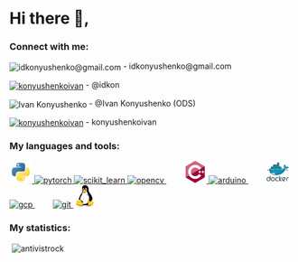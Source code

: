 <h1 align="left">Hi there 👋,</h1>
<h3 align="left">Connect with me:</h3>
<p align="left">
<a target="blank"><img align="center" src="https://cdn.jsdelivr.net/npm/simple-icons@3.0.1/icons/gmail.svg" alt="idkonyushenko@gmail.com" height="30" width="40" /></a> - idkonyushenko@gmail.com
</p>
<p align="left">
<a href="https://t.me/idkon" target="blank"><img align="center" src="https://cdn.jsdelivr.net/npm/simple-icons@3.0.1/icons/telegram.svg" alt="konyushenkoivan" height="30" width="40" /></a> - @idkon
</p>
</p>
<p align="left">
<a target="blank"><img align="center" src="https://cdn.jsdelivr.net/npm/simple-icons@3.0.1/icons/slack.svg" alt="Ivan Konyushenko" height="30" width="40" /></a> - @Ivan Konyushenko (ODS)
</p>
<p align="left">
<a href="https://instagram.com/konyushenkoivan" target="blank"><img align="center" src="https://cdn.jsdelivr.net/npm/simple-icons@3.0.1/icons/instagram.svg" alt="konyushenkoivan" height="30" width="40" /></a> - konyushenkoivan
</p>
<h3 align="left">My languages and tools:</h3>
<p align="left"> 
  
  <a href="https://www.python.org" target="_blank"> <img src="https://raw.githubusercontent.com/devicons/devicon/master/icons/python/python-original.svg" alt="python" width="40" height="40"/> </a> 
  <a href="https://pytorch.org/" target="_blank"> <img src="https://www.vectorlogo.zone/logos/pytorch/pytorch-icon.svg" alt="pytorch" width="40" height="40"/> </a> 
  <a href="https://scikit-learn.org/" target="_blank"> <img src="https://upload.wikimedia.org/wikipedia/commons/0/05/Scikit_learn_logo_small.svg" alt="scikit_learn" width="40" height="40"/> </a> 
  <a href="https://opencv.org/" target="_blank"> <img src="https://www.vectorlogo.zone/logos/opencv/opencv-icon.svg" alt="opencv" width="40" height="40"/> </a> &nbsp; &nbsp;  &nbsp; &nbsp;
  <a href="https://www.w3schools.com/cpp/" target="_blank"> <img src="https://raw.githubusercontent.com/devicons/devicon/master/icons/cplusplus/cplusplus-original.svg" alt="cplusplus" width="40" height="40"/> </a> 
  <a href="https://www.arduino.cc/" target="_blank"> <img src="https://cdn.worldvectorlogo.com/logos/arduino-1.svg" alt="arduino" width="40" height="40"/> </a> &nbsp; &nbsp; &nbsp; &nbsp;
  <a href="https://www.docker.com/" target="_blank"> <img src="https://raw.githubusercontent.com/devicons/devicon/master/icons/docker/docker-original-wordmark.svg" alt="docker" width="40" height="40"/> </a>
  <a href="https://cloud.google.com" target="_blank"> <img src="https://www.vectorlogo.zone/logos/google_cloud/google_cloud-icon.svg" alt="gcp" width="40" height="40"/> </a> &nbsp; &nbsp; &nbsp; &nbsp;
  <a href="https://git-scm.com/" target="_blank"> <img src="https://www.vectorlogo.zone/logos/git-scm/git-scm-icon.svg" alt="git" width="40" height="40"/> </a> 
  <a href="https://www.linux.org/" target="_blank"> <img src="https://raw.githubusercontent.com/devicons/devicon/master/icons/linux/linux-original.svg" alt="linux" width="40" height="40"/> </a> 
</p>


<h3 align="left">My statistics:</h3>
<p>&nbsp;<img align="center" src="https://github-readme-stats.vercel.app/api?username=antivistrock&show_icons=true&locale=en" alt="antivistrock" /></p>
